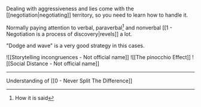 Dealing with aggressiveness and lies come with the [[negotiation|negotiating]] territory, so you need to learn how to handle it.

Normally paying attention to verbal, paraverbal[^1] and nonverbal [[1 - Negotiation is a process of discovery|revels]] a lot.

"Dodge and wave" is a very good strategy in this cases.

![[Storytelling incongruences - Not official name]]
![[The pinocchio Effect]]
![[Social Distance - Not official name]]

---

Understanding of [[0 - Never Split The Difference]]

[^1]: How it is said
